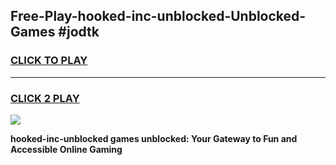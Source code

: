 
## Free-Play-hooked-inc-unblocked-Unblocked-Games #jodtk
<h3>
<a href="https://news.freeplayer.one?title=hooked-inc-unblocked&ref=8M">CLICK TO PLAY</a></h3>
<hr>

<h3>
<a href="https://news.freeplayer.one?title=hooked-inc-unblocked&ref=8M">CLICK 2 PLAY</a>
  
</h3>

<a href="https://news.freeplayer.one?title=hooked-inc-unblocked&ref=8M"><img src="https://clearcache.store/games.png"></a>


**hooked-inc-unblocked games unblocked: Your Gateway to Fun and Accessible Online Gaming**
